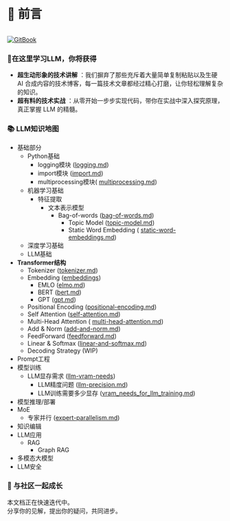 # 📃 前言

<figure><img src=".gitbook/assets/Gemini_Generated_Image_nvoawnnvoawnnvoa.png" alt=""><figcaption></figcaption></figure>

[![GitBook](https://img.shields.io/static/v1?message=Documented%20on%20GitBook\&logo=gitbook\&logoColor=ffffff\&label=%20\&labelColor=5c5c5c\&color=3F89A1)](https://chenzihong.gitbook.io/llm-everything)

### 🌟在这里学习LLM，你将获得

* **超生动形象的技术讲解** ：我们摒弃了那些充斥着大量简单复制粘贴以及生硬 AI 合成内容的技术博客，每一篇技术文章都经过精心打磨，让你轻松理解复杂的知识。
* **超有料的技术实战** ：从零开始一步步实现代码，带你在实战中深入探究原理，真正掌握 LLM 的精髓。

### 📚 LLM知识地图

* 基础部分
  * Python基础
    * logging模块 ([logging.md](basics/python-basics/logging.md "mention"))
    * import模块 ([import.md](basics/python-basics/import.md "mention"))
    * multiprocessing模块( [multiprocessing.md](basics/python-basics/multiprocessing.md "mention"))
  * 机器学习基础
    * 特征提取
      * 文本表示模型
        * Bag-of-words ([bag-of-words.md](basics/machine-learning-basics/feature-extraction/text-representation-models/bag-of-words.md "mention"))
          * Topic Model ([topic-model.md](basics/machine-learning-basics/feature-extraction/text-representation-models/topic-model.md "mention"))
          * Static Word Embedding ( [static-word-embeddings.md](basics/machine-learning-basics/feature-extraction/text-representation-models/static-word-embeddings.md "mention"))
  * 深度学习基础
  * LLM基础
* **Transformer结构**
  * Tokenizer ([tokenizer.md](transformer/tokenizer.md "mention"))
  * Embedding ([embeddings](transformer/embeddings/ "mention"))
    * EMLO ([elmo.md](transformer/embeddings/elmo.md "mention"))
    * BERT ([bert.md](transformer/embeddings/bert.md "mention"))
    * GPT ([gpt.md](transformer/embeddings/gpt.md "mention"))
  * Positional Encoding ([positional-encoding.md](transformer/positional-encoding.md "mention"))
  * Self Attention ([self-attention.md](transformer/self-attention.md "mention"))
  * Multi-Head Attention ( [multi-head-attention.md](transformer/multi-head-attention.md "mention"))
  * Add & Norm ([add-and-norm.md](transformer/add-and-norm.md "mention"))
  * FeedForward ([feedforward.md](transformer/feedforward.md "mention"))
  * Linear & Softmax ([linear-and-softmax.md](transformer/linear-and-softmax.md "mention"))
  * Decoding Strategy (WIP)
* Prompt工程
* 模型训练
  * LLM显存需求 ([llm-vram-needs](train/llm-vram-needs/ "mention"))
    * LLM精度问题 ([llm-precision.md](train/llm-vram-needs/llm-precision.md "mention"))
    * LLM训练需要多少显存 ([vram\_needs\_for\_llm\_training.md](train/llm-vram-needs/vram_needs_for_llm_training.md "mention"))
* 模型推理/部署
* MoE
  * 专家并行 ([expert-parallelism.md](moe/expert-parallelism.md "mention"))
* 知识编辑
* LLM应用
  * RAG
    * Graph RAG
* 多模态大模型
* LLM安全

### 🤝 与社区一起成长

本文档正在快速迭代中。\
分享你的见解，提出你的疑问，共同进步。
